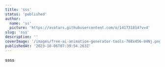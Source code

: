 ```yaml
---
title: 'sss'
status: 'published'
author:
  name: 'ss'
  picture: 'https://avatars.githubusercontent.com/u/141731814?v=4'
slug: 'sss'
description: ''
coverImage: '/images/free-ai-animation-generator-tools-768x456-U4Nj.png'
publishedAt: '2023-10-06T07:39:54.263Z'
---
```


ssss

